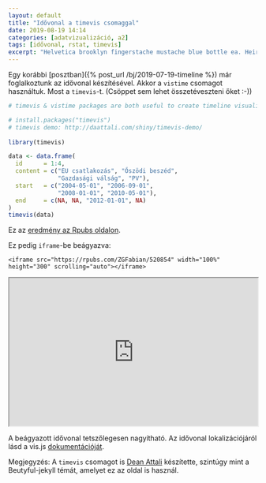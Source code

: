 ```yaml
---
layout: default
title: "Idővonal a timevis csomaggal"
date: 2019-08-19 14:14
categories: [adatvizualizáció, a2]
tags: [idővonal, rstat, timevis]
excerpt: "Helvetica brooklyn fingerstache mustache blue bottle ea. Heirloom intelligentsia whatever, minim kinfolk leggings direct trade aliquip distillery post-ironic roof party cliche. Semiotics art party id sriracha thundercats ramps dreamcatcher tote bag hoodie banjo glossier messenger bag. Lo-fi tousled next level adaptogen vice church-key. Shabby chic sed try-hard hashtag, aesthetic wayfarers twee ex tofu wolf knausgaard banh mi." 
---
```

Egy korábbi [posztban]({% post_url /bj/2019-07-19-timeline %}) már foglalkoztunk az idővonal készítésével. Akkor a `vistime` csomagot használtuk. Most a `timevis`-t. (Csöppet sem lehet összetéveszteni őket :-))

```r
# timevis & vistime packages are both useful to create timeline visualization.

# install.packages("timevis")
# timevis demo: http://daattali.com/shiny/timevis-demo/
  
library(timevis)

data <- data.frame(
  id      = 1:4,
  content = c("EU csatlakozás", "Őszödi beszéd",
              "Gazdasági válság", "PV"),
  start   = c("2004-05-01", "2006-09-01",
              "2008-01-01", "2010-05-01"),
  end     = c(NA, NA, "2012-01-01", NA)
)
timevis(data)
```

Ez az [eredmény az Rpubs oldalon](http://rpubs.com/ZGFabian/520854).

Ez pedig `iframe`-be beágyazva:

```
<iframe src="https://rpubs.com/ZGFabian/520854" width="100%" height="300" scrolling="auto"></iframe>
```

<iframe src="https://rpubs.com/ZGFabian/520854" width="100%" height="300" scrolling="auto"></iframe>

A beágyazott idővonal tetszőlegesen nagyítható. Az idővonal lokalizációjáról lásd a vis.js [dokumentációját](https://visjs.github.io/vis-timeline/docs/timeline/#Localization). 

Megjegyzés: A `timevis` csomagot is [Dean Attali](https://deanattali.com/) készítette, szintúgy mint a Beutyful-jekyll témát, amelyet ez az oldal is használ.

